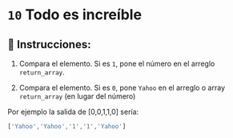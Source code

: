 # `10` Todo es increíble

## 📝 Instrucciones:

1. Compara el elemento. Si es `1`, pone el número en el arreglo `return_array`.

2. Compara el elemento. Si es `0`, pone `Yahoo` en el arreglo o array `return_array` (en lugar del número)


Por ejemplo la salida de [0,0,1,1,0] sería:

```js
['Yahoo','Yahoo','1','1','Yahoo']
```